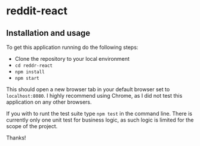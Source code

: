 # reddit-react

## Installation and usage
To get this application running do the following steps:
- Clone the repository to your local environment
- `cd reddr-react`
- `npm install`
- `npm start`

This should open a new browser tab in your default browser set to `localhost:8080`.
I highly recommend using Chrome, as I did not test this application on any other browsers.

If you with to runt the test suite type `npm test` in the command line. 
There is currently only one unit test for business logic, as such logic is limited for the scope of the project.

Thanks!
